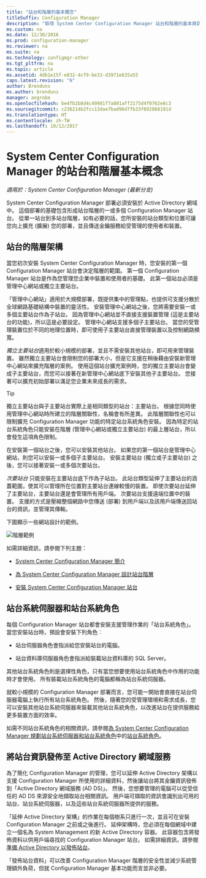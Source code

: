 ```yaml
---
title: "站台和階層的基本概念"
titleSuffix: Configuration Manager
description: "取得 System Center Configuration Manager 站台和階層的基本資訊。"
ms.custom: na
ms.date: 12/30/2016
ms.prod: configuration-manager
ms.reviewer: na
ms.suite: na
ms.technology: configmgr-other
ms.tgt_pltfrm: na
ms.topic: article
ms.assetid: 4db1e15f-e832-4cf9-be33-d3971e635a55
caps.latest.revision: "6"
author: Brenduns
ms.author: brenduns
manager: angrobe
ms.openlocfilehash: be4fb2b8d4c49981f7a801aff2175d4f0762e8c3
ms.sourcegitcommit: c236214b2fcc13dae7bad96d7fb33f692868191d
ms.translationtype: HT
ms.contentlocale: zh-TW
ms.lasthandoff: 10/12/2017
---
```

# <a name="fundamentals-of-sites-and-hierarchies-for-system-center-configuration-manager"></a>System Center Configuration Manager 的站台和階層基本概念

*適用於：System Center Configuration Manager (最新分支)*

System Center Configuration Manager 部署必須安裝於 Active Directory 網域中。 這個部署的基礎包含形成站台階層的一或多個 Configuration Manager 站台。 從單一站台到多站台階層，如有必要的話，您所安裝的站台類型和位置可讓您向上擴充 (擴展) 您的部署，並且傳送金鑰服務給受管理的使用者和裝置。

## <a name="hierarchies-of-sites"></a>站台的階層架構
當您初次安裝 System Center Configuration Manager 時，您安裝的第一個 Configuration Manager 站台會決定階層的範圍。 第一個 Configuration Manager 站台是作為您管理您企業中裝置和使用者的基礎。 此第一個站台必須是管理中心網站或獨立主要站台。  

 「管理中心網站」適用於大規模部署，既提供集中的管理點，也提供可支援分散於全球網路基礎結構中裝置的靈活性。 安裝管理中心網站之後，您將需要安裝一或多個主要站台作為子站台。 因為管理中心網站並不直接支援裝置管理 (這是主要站台的功能)，所以這是必要設定。 管理中心網站支援多個子主要站台。 當您的受管理裝置位於不同的地理位置時，即可使用子主要站台直接管理裝置以及控制網路頻寬。  

 *獨立主要站台*適用於較小規模的部署，並且不需安裝其他站台，即可用來管理裝置。 雖然獨立主要站台會限制您的部署大小，但是它支援在稍後藉由安裝新管理中心網站來擴充階層的案例。 使用這個站台擴充案例時，您的獨立主要站台會變成子主要站台，而您可以接著在新管理中心網站底下安裝其他子主要站台。 您接著可以擴充初始部署以滿足您企業未來成長的需求。  

> [!TIP]  
>  獨立主要站台與子主要站台實際上是相同類型的站台：主要站台。 根據您同時使用管理中心網站時所建立的階層關聯性，名稱會有所差異。 此階層關聯性也可以限制擴充 Configuration Manager 功能的特定站台系統角色安裝。 因為特定的站台系統角色只能安裝在階層 (管理中心網站或獨立主要站台) 的最上層站台，所以會發生這項角色限制。  

 在安裝第一個站台之後，您可以安裝其他站台。 如果您的第一個站台是管理中心網站，則您可以安裝一或多個子主要站台。 安裝主要站台 (獨立或子主要站台) 之後，您可以接著安裝一或多個次要站台。  

 *次要站台* 只能安裝在主要站台底下作為子站台。 此站台類型延伸了主要站台的涵蓋範圍，使其可以管理所在位置對主要站台連線較慢的裝置。 即使次要站台延伸了主要站台，主要站台還是會管理所有用戶端。 次要站台支援遠端位置中的裝置。 支援的方式是壓縮整個網路中您傳送 (部署) 到用戶端以及該用戶端傳送回站台的資訊，並管理其傳輸。  

 下圖顯示一些網站設計的範例。  

 ![階層範例](media/Hierarchy_examples.png)  

 如需詳細資訊，請參閱下列主題：  

-   [System Center Configuration Manager 簡介](../../core/understand/introduction.md)  

-   [為 System Center Configuration Manager 設計站台階層](../../core/plan-design/hierarchy/design-a-hierarchy-of-sites.md)  

-   [安裝 System Center Configuration Manager 站台](/sccm/core/servers/deploy/install/installing-sites)  

## <a name="site-system-servers-and-site-system-roles"></a>站台系統伺服器和站台系統角色  
 每個 Configuration Manager 站台都會安裝支援管理作業的「站台系統角色」。 當您安裝站台時，預設會安裝下列角色︰

-   站台伺服器角色會指派給您安裝站台的電腦。

-   站台資料庫伺服器角色會指派給裝載站台資料庫的 SQL Server。

其他站台系統角色則是選擇性角色，只有當您想要使用站台系統角色中作用的功能時才會使用。 所有裝載站台系統角色的電腦都稱為站台系統伺服器。  

 就較小規模的 Configuration Manager 部署而言，您可能一開始會直接在站台伺服器電腦上執行所有站台系統角色。 然後，隨著您的受管理環境和需求成長，您可以安裝其他站台系統伺服器來裝載其他站台系統角色，以改進站台在提供服務給更多裝置方面的效率。  

 如需不同站台系統角色的相關資訊，請參閱[為 System Center Configuration Manager 規劃站台系統伺服器和站台系統角色](../../core/plan-design/hierarchy/plan-for-site-system-servers-and-site-system-roles.md)中的[站台系統角色](../../core/plan-design/hierarchy/plan-for-site-system-servers-and-site-system-roles.md#bkmk_planroles)。

## <a name="publishing-site-information-to-active-directory-domain-services"></a>將站台資訊發佈至 Active Directory 網域服務  
 為了簡化 Configuration Manager 的管理，您可以延伸 Active Directory 架構以支援 Configuration Manager 所使用的詳細資料，然後讓站台將其金鑰資訊發佈到「Active Directory 網域服務 (AD DS)」。 然後，您想要管理的電腦可以從受信任的 AD DS 來源安全地擷取站台相關資訊。 用戶端可擷取的資訊會識別出可用的站台、站台系統伺服器，以及這些站台系統伺服器所提供的服務。  

 「延伸 Active Directory 架構」的作業在每個樹系只進行一次，並且可在安裝 Configuration Manager 之前或之後進行。   延伸架構時，您必須在每個網域中建立一個名為 System Management 的新 Active Directory 容器。 此容器包含將發佈資料以供用戶端尋找的 Configuration Manager 站台。 如需詳細資訊，請參閱[準備 Active Directory 以發佈站台](../../core/plan-design/network/extend-the-active-directory-schema.md)。  

 「發佈站台資料」可以改善 Configuration Manager 階層的安全性並減少系統管理額外負荷，但就 Configuration Manager 基本功能而言並非必要。  
